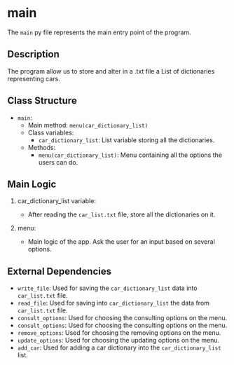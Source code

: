 # main

The `main` py file represents the main entry point of the program.

## Description

The program allow us to store and alter in a .txt file a List of dictionaries representing cars.

## Class Structure

- `main`:
  - Main method: `menu(car_dictionary_list)`
  - Class variables:
    - `car_dictionary_list`: List variable storing all the dictionaries.
  - Methods:
    - `menu(car_dictionary_list)`: Menu containing all the options the users can do.

## Main Logic

1. car_dictionary_list variable:
   - After reading the `car_list.txt` file, store all the dictionaries on it.

2. menu:
   - Main logic of the app. Ask the user for an input based on several options.

## External Dependencies

- `write_file`: Used for saving the `car_dictionary_list` data into `car_list.txt` file.
- `read_file`: Used for saving into `car_dictionary_list` the data from `car_list.txt` file.
- `consult_options`: Used for choosing the consulting options on the menu.
- `consult_options`: Used for choosing the consulting options on the menu.
- `remove_options`: Used for choosing the removing options on the menu.
- `update_options`: Used for choosing the updating options on the menu.
- `add_car`: Used for adding a car dictionary into the `car_dictionary_list` list.
